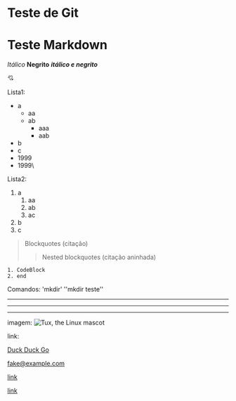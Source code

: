 # Teste de Git

## <h2></h2>

### <h3></h3>

Teste Markdown
===============

*Itálico*
**Negrito**
***itálico e negrito***

:cupid:

Lista1:
 - a
    * aa
    * ab
        + aaa
        + aab
 - b
 - c
 - 1999
 - 1999\


Lista2:
 1. a
    1. aa
    2. ab
    3. ac
 2. b
 3. c

> Blockquotes (citação)
>> Nested blockquotes (citação aninhada)
> 

    1. CodeBlock
    2. end

Comandos: 'mkdir'
''mkdir teste''

---

***

_________________


imagem: ![Tux, the Linux mascot](/assets/images/tux.png)

link: 

[Duck Duck Go](https://duckduckgo.com)

<fake@example.com>

[link](https://www.example.com/my%20great%20page)

<a href="https://www.example.com/my great page">link</a>